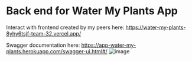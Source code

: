 # Back end for Water My Plants App

Interact with frontend created by my peers here:
https://water-my-plants-8yhy6tsjf-team-32.vercel.app/

Swagger documentation here:
https://app-water-my-plants.herokuapp.com/swagger-ui.html#/
![image](https://user-images.githubusercontent.com/73509539/116611412-540c7d00-a904-11eb-8155-b3d84a3b3a82.png)
